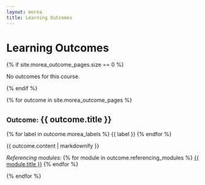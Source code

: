 ```yaml
---
layout: morea
title: Learning Outcomes
---
```


<div class="container">
  <h1>Learning Outcomes</h1>
</div>

{% if site.morea_outcome_pages.size == 0 %}
<p>No outcomes for this course.</p>
{% endif %}


{% for outcome in site.morea_outcome_pages %}

<div class="{% cycle 'light-gray-background', 'white-background' %}">
  <div class="container">
    <h2><small>Outcome:</small> {{ outcome.title }}</h2>
    <p>
      {% for label in outcome.morea_labels %}
         <span class="badge">{{ label }}</span>
      {% endfor %}
    </p>
    {{ outcome.content | markdownify }}
    <p>
    <em>Referencing modules:</em>
    {% for module in outcome.referencing_modules %}
      <a href="../modules/{{ module.morea_id }}">{{ module.title }}</a>
    {% endfor %}
  </div>
</div>

{% endfor %}


